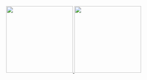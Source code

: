 <div>
<a href="https://github.com/phzani">
<img height="180em" src="https://github-readme-stats.vercel.app/api/top-langs/?username=phzani&layout=compact&langs_count=7&theme=dracula"/>
<img height="180em" src="https://github-readme-stats.vercel.app/api?username=phzani&show_icons=true&theme=dracula&include_all_commits=true&count_private=true"/>
</div>
